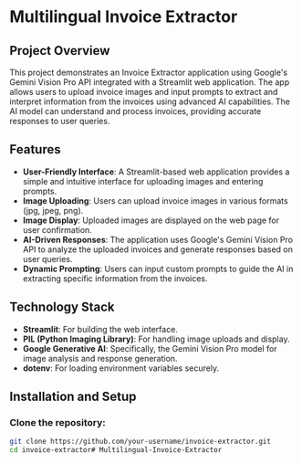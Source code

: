 **Multilingual Invoice Extractor**
=============================================

**Project Overview**
---------------------

This project demonstrates an Invoice Extractor application using Google's Gemini Vision Pro API integrated with a Streamlit web application. The app allows users to upload invoice images and input prompts to extract and interpret information from the invoices using advanced AI capabilities. The AI model can understand and process invoices, providing accurate responses to user queries.

**Features**
------------

* **User-Friendly Interface**: A Streamlit-based web application provides a simple and intuitive interface for uploading images and entering prompts.
* **Image Uploading**: Users can upload invoice images in various formats (jpg, jpeg, png).
* **Image Display**: Uploaded images are displayed on the web page for user confirmation.
* **AI-Driven Responses**: The application uses Google's Gemini Vision Pro API to analyze the uploaded invoices and generate responses based on user queries.
* **Dynamic Prompting**: Users can input custom prompts to guide the AI in extracting specific information from the invoices.

**Technology Stack**
--------------------

* **Streamlit**: For building the web interface.
* **PIL (Python Imaging Library)**: For handling image uploads and display.
* **Google Generative AI**: Specifically, the Gemini Vision Pro model for image analysis and response generation.
* **dotenv**: For loading environment variables securely.

**Installation and Setup**
-------------------------

### Clone the repository:
```bash
git clone https://github.com/your-username/invoice-extractor.git
cd invoice-extractor# Multilingual-Invoice-Extractor
